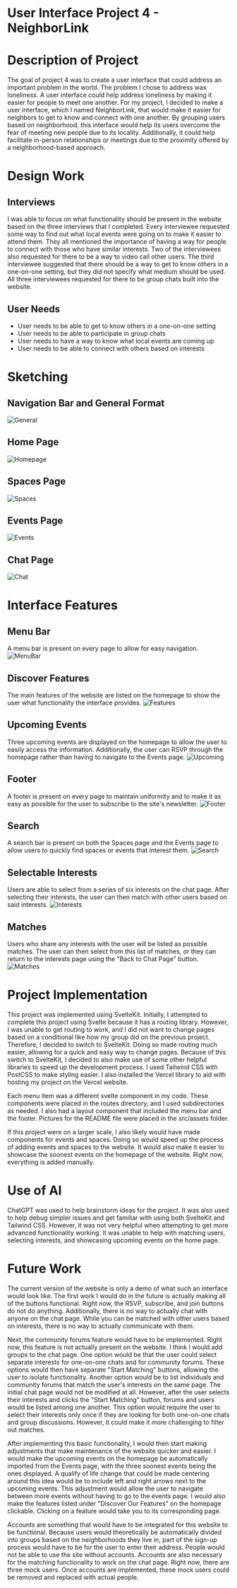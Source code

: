 # User Interface Project 4 - NeighborLink

# Description of Project
The goal of project 4 was to create a user interface that could address an important problem in the world. The problem I chose to address was loneliness. A user interface could help address loneliness by making it easier for people to meet one another. For my project, I decided to make a user interface, which I named NeighborLink, that would make it easier for neighbors to get to know and connect with one another. By grouping users based on neighborhood, this interface would help its users overcome the fear of meeting new people due to its locality. Additionally, it could help facilitate in-person relationships or meetings due to the proximity offered by a neighborhood-based approach. 

# Design Work

## Interviews
I was able to focus on what functionality should be present in the website based on the three interviews that I completed. Every interviewee requested some way to find out what local events were going on to make it easier to attend them. They all mentioned the importance of having a way for people to connect with those who have similar interests. Two of the interviewees also requested for there to be a way to video call other users. The third interviewee suggested that there should be a way to get to know others in a one-on-one setting, but they did not specify what medium should be used. All three interviewees requested for there to be group chats built into the website. 

## User Needs
- User needs to be able to get to know others in a one-on-one setting
- User needs to be able to participate in group chats
- User needs to have a way to know what local events are coming up 
- User needs to be able to connect with others based on interests

# Sketching
## Navigation Bar and General Format
![General](src/assets/UI_P4_Sketches-1-1.png)

## Home Page
![Homepage](src/assets/UI_P4_Sketches-2-1.png)

## Spaces Page
![Spaces](src/assets/UI_P4_Sketches-3-1.png)

## Events Page
![Events](src/assets/UI_P4_Sketches-4-1.png)

## Chat Page
![Chat](src/assets/UI_P4_Sketches-5-1.png)

# Interface Features
## Menu Bar
A menu bar is present on every page to allow for easy navigation.
![MenuBar](src/assets/menubar.png)

## Discover Features
The main features of the website are listed on the homepage to show the user what functionality the interface provides. 
![Features](src/assets/features.png)

## Upcoming Events
Three upcoming events are displayed on the homepage to allow the user to easily access the information. Additionally, the user can RSVP through the homepage rather than having to navigate to the Events page.
![Upcoming](src/assets/upcoming.png)

## Footer
A footer is present on every page to maintain uniformity and to make it as easy as possible for the user to subscribe to the site's newsletter.
![Footer](src/assets/footer.png)

## Search
A search bar is present on both the Spaces page and the Events page to allow users to quickly find spaces or events that interest them. 
![Search](src/assets/search.png)

## Selectable Interests
Users are able to select from a series of six interests on the chat page. After selecting their interests, the user can then match with other users based on said interests. 
![Interests](src/assets/interests.png)

## Matches
Users who share any interests with the user will be listed as possible matches. The user can then select from this list of matches, or they can return to the interests page using the "Back to Chat Page" button.
![Matches](src/assets/match.png)

# Project Implementation 
This project was implemented using SvelteKit. Initially, I attempted to complete this project using Svelte because it has a routing library. However, I was unable to get routing to work, and I did not want to change pages based on a conditional like how my group did on the previous project. Therefore, I decided to switch to SvelteKit. Doing so made routing much easier, allowing for a quick and easy way to change pages. Because of this switch to SvelteKit, I decided to also make use of some other helpful libraries to speed up the development process. I used Tailwind CSS with PostCSS to make styling easier. I also installed the Vercel library to aid with hosting my project on the Vercel website.  

Each menu item was a different svelte component in my code. These components were placed in the routes directory, and I used subdirectories as needed. I also had a layout component that included the menu bar and the footer. Pictures for the README file were placed in the src/assets folder. 

If this project were on a larger scale, I also likely would have made components for events and spaces. Doing so would speed up the process of adding events and spaces to the website. It would also make it easier to showcase the soonest events on the homepage of the website. Right now, everything is added manually. 

# Use of AI
ChatGPT was used to help brainstorm ideas for the project. It was also used to help debug simpler issues and get familiar with using both SvelteKit and Tailwind CSS. However, it was not very helpful when attempting to get more advanced functionality working. It was unable to help with matching users, selecting interests, and showcasing upcoming events on the home page.  

# Future Work
The current version of the website is only a demo of what such an interface would look like. The first work I would do in the future is actually making all of the buttons functional. Right now, the RSVP, subscribe, and join buttons do not do anything. Additionally, there is no way to actually chat with anyone on the chat page. While you can be matched with other users based on interests, there is no way to actually communicate with them. 

Next, the community forums feature would have to be implemented. Right now, this feature is not actually present on the website. I think I would add groups to the chat page. One option would be that the user could select separate interests for one-on-one chats and for community forums. These options would then have separate "Start Matching" buttons, allowing the user to isolate functionality. Another option would be to list individuals and community forums that match the user's interests on the same page. The initial chat page would not be modified at all. However, after the user selects their interests and clicks the "Start Matching" button, forums and users would be listed among one another. This option would require the user to select their interests only once if they are looking for both one-on-one chats and group discussions. However, it could make it more challenging to filter out matches.

After implementing this basic functionality, I would then start making adjustments that make maintenance of the website quicker and easier. I would make the upcoming events on the homepage be automatically imported from the Events page, with the three soonest events being the ones displayed. A qualify of life change that could be made centering around this idea would be to include left and right arrows next to the upcoming events. This adjustment would allow the user to navigate between more events without having to go to the events page. I would also make the features listed under "Discover Our Features" on the homepage clickable. Clicking on a feature would take you to its corresponding page. 

Accounts are something that would have to be integrated for this website to be functional. Because users would theoretically be automatically divided into groups based on the neighborhoods they live in, part of the sign-up process would have to be for the user to enter their address. People would not be able to use the site without accounts. Accounts are also necessary for the matching functionality to work on the chat page. Right now, there are three mock users. Once accounts are implemented, these mock users could be removed and replaced with actual people. 